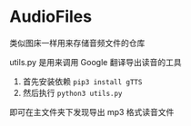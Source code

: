 # AudioFiles

类似图床一样用来存储音频文件的仓库

utils.py 是用来调用 Google 翻译导出读音的工具

1. 首先安装依赖 `pip3 install gTTS`
2. 然后执行 `python3 utils.py`

即可在主文件夹下发现导出 mp3 格式读音文件
